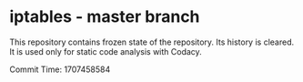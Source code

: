 # iptables - master branch

This repository contains frozen state of the repository.
Its history is cleared. It is used only for static code
analysis with Codacy.

Commit Time: 1707458584